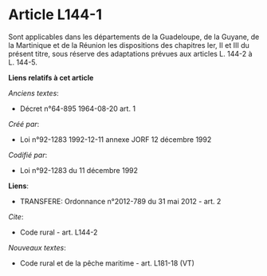 # Article L144-1

Sont applicables dans les départements de la Guadeloupe, de la Guyane, de la Martinique et de la Réunion les dispositions des
chapitres Ier, II et III du présent titre, sous réserve des adaptations prévues aux articles L. 144-2 à L. 144-5.

**Liens relatifs à cet article**

_Anciens textes_:

  - Décret n°64-895 1964-08-20 art. 1

_Créé par_:

  - Loi n°92-1283 1992-12-11 annexe JORF 12 décembre 1992

_Codifié par_:

  - Loi n°92-1283 du 11 décembre 1992

**Liens**:

  - TRANSFERE: Ordonnance n°2012-789 du 31 mai 2012 - art. 2

_Cite_:

  - Code rural - art. L144-2

_Nouveaux textes_:

  - Code rural et de la pêche maritime - art. L181-18 (VT)

